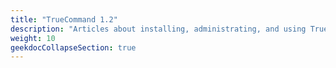 ```yaml
---
title: "TrueCommand 1.2"
description: "Articles about installing, administrating, and using TrueCommand 1.2."
weight: 10
geekdocCollapseSection: true
---
```

